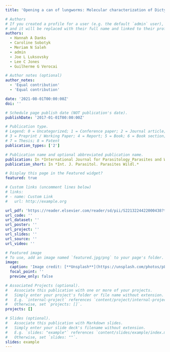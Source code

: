 ```yaml
---
title: 'Opening a can of lungworms: Molecular characterization of Dictyocaulus (Nematoda: Dictyocaulidae) infecting North American bison (Bison bison)'

# Authors
# If you created a profile for a user (e.g. the default `admin` user), write the username (folder name) here
# and it will be replaced with their full name and linked to their profile.
authors:
  - Hannah A Danks
  - Caroline Sobotyk
  - Meriam N Saleh 
  - admin
  - Joe L Luksovsky
  - Lee C Jones 
  - Guilherme G Verocai

# Author notes (optional)
author_notes:
  - 'Equal contribution'
  - 'Equal contribution'

date: '2021-08-01T00:00:00Z'
doi: ''

# Schedule page publish date (NOT publication's date).
publishDate: '2017-01-01T00:00:00Z'

# Publication type.
# Legend: 0 = Uncategorized; 1 = Conference paper; 2 = Journal article;
# 3 = Preprint / Working Paper; 4 = Report; 5 = Book; 6 = Book section;
# 7 = Thesis; 8 = Patent
publication_types: ['2']

# Publication name and optional abbreviated publication name.
publication: In *International Journal for Parasitology_Parasites and Wildlife*
publication_short: In *Int. J. Parasitol. Parasites Wildl.*

# Display this page in the Featured widget?
featured: true

# Custom links (uncomment lines below)
# links:
# - name: Custom Link
#   url: http://example.org

url_pdf: 'https://reader.elsevier.com/reader/sd/pii/S2213224422000438?token=133CFBFB4D4C6BFFD3CE4022C25EA6B2E76D446440B9EF119261F1972A48F85B7A4E012EB02EB4E952CDADEE6EEA17DA&originRegion=us-east-1&originCreation=20220914222230'
url_code: ''
url_dataset: ''
url_poster: ''
url_project: ''
url_slides: ''
url_source: ''
url_video: ''

# Featured image
# To use, add an image named `featured.jpg/png` to your page's folder.
image:
  caption: 'Image credit: [**Unsplash**](https://unsplash.com/photos/pLCdAaMFLTE)'
  focal_point: ''
  preview_only: false

# Associated Projects (optional).
#   Associate this publication with one or more of your projects.
#   Simply enter your project's folder or file name without extension.
#   E.g. `internal-project` references `content/project/internal-project/index.md`.
#   Otherwise, set `projects: []`.
projects: []

# Slides (optional).
#   Associate this publication with Markdown slides.
#   Simply enter your slide deck's filename without extension.
#   E.g. `slides: "example"` references `content/slides/example/index.md`.
#   Otherwise, set `slides: ""`.
slides: example
---
```


